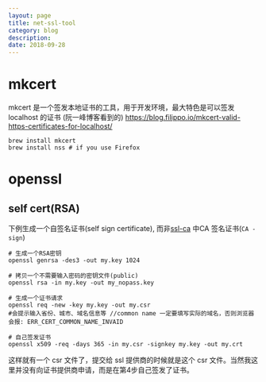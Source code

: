 ```yaml
---
layout: page
title: net-ssl-tool
category: blog
description: 
date: 2018-09-28
---
```

# mkcert
mkcert 是一个签发本地证书的工具，用于开发环境，最大特色是可以签发 localhost 的证书 (阮一峰博客看到的)
https://blog.filippo.io/mkcert-valid-https-certificates-for-localhost/

    brew install mkcert
    brew install nss # if you use Firefox

# openssl

## self cert(RSA)
下例生成一个自签名证书(self sign certificate), 而非[ssl-ca](/p/ssl-ca) 中CA 签名证书(`CA -sign`)

	# 生成一个RSA密钥
	openssl genrsa -des3 -out my.key 1024

	# 拷贝一个不需要输入密码的密钥文件(public)
	openssl rsa -in my.key -out my_nopass.key

	# 生成一个证书请求
	openssl req -new -key my.key -out my.csr
	#会提示输入省份、城市、域名信息等 //common name 一定要填写实际的域名，否则浏览器会报: ERR_CERT_COMMON_NAME_INVAID

	# 自己签发证书
	openssl x509 -req -days 365 -in my.csr -signkey my.key -out my.crt

这样就有一个 csr 文件了，提交给 ssl 提供商的时候就是这个 csr 文件。当然我这里并没有向证书提供商申请，而是在第4步自己签发了证书。